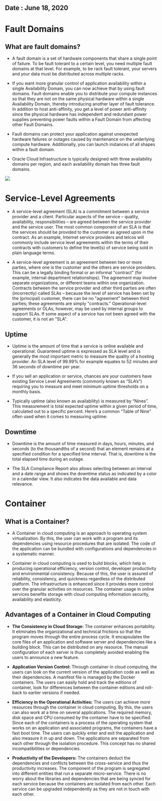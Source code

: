 ## Date : June 18, 2020 

# Fault Domains

## What are fault domains?

- A fault domain is a set of hardware components that share a single point of failure. To be fault tolerant to a certain level, you need multiple fault domains at that level. For example, to be rack fault tolerant, your servers and your data must be distributed across multiple racks.

- If you want more granular control of application availability within a single Availability Domain, you can now achieve that by using fault domains. Fault domains enable you to distribute your compute instances so that they are not on the same physical hardware within a single Availability Domain, thereby introducing another layer of fault tolerance. In addition to host anti-affinity, you get a level of power anti-affinity since the physical hardware has independent and redundant power supplies preventing power faults within a Fault Domain from affecting other Fault Domains.

- Fault domains can protect your application against unexpected hardware failures or outages caused by maintenance on the underlying compute hardware. Additionally, you can launch instances of all shapes within a fault domain. 

- Oracle Cloud Infrastructure is typically designed with three availability domains per region, and each availability domain has three fault domains.

![](https://cdn.app.compendium.com/uploads/user/e7c690e8-6ff9-102a-ac6d-e4aebca50425/46cba44e-100e-4f99-99c5-38c37b97a5d6/Image/ca1076043409a9fabf2be649e601fa15/fault_domains.png)

# Service-Level Agreements

- A service-level agreement (SLA) is a commitment between a service provider and a client. Particular aspects of the service – quality, availability, responsibilities – are agreed between the service provider and the service user. The most common component of an SLA is that the services should be provided to the customer as agreed upon in the contract. As an example, Internet service providers and telcos will commonly include service level agreements within the terms of their contracts with customers to define the level(s) of service being sold in plain language terms.

- A service-level agreement is an agreement between two or more parties, where one is the customer and the others are service providers. This can be a legally binding formal or an informal "contract" (for example, internal department relationships). The agreement may involve separate organizations, or different teams within one organization. Contracts between the service provider and other third parties are often (incorrectly) called SLAs – because the level of service has been set by the (principal) customer, there can be no "agreement" between third parties; these agreements are simply "contracts." Operational-level agreements or OLAs, however, may be used by internal groups to support SLAs. If some aspect of a service has not been agreed with the customer, it is not an "SLA".

## Uptime

- Uptime is the amount of time that a service is online available and operational. Guaranteed uptime is expressed as SLA level and is generally the most important metric to measure the quality of a hosting provider. An SLA level of 99.99% for example equates to 52 minutes and 36 seconds of downtime per year.

- If you sell an application or service, chances are your customers have existing Service Level Agreements (commonly known as “SLA’s”) requiring you to measure and meet minimum uptime thresholds on a monthly basis.

- Typically uptime (also known as availability) is measured by “Nines”. This measurement is total expected uptime within a given period of time, calculated out to a specific percent. Here’s a common “Table of Nine” often used when it comes to measuring uptime:

## Downtime

- Downtime is the amount of time measured in days, hours, minutes, and seconds (to the thousandths of a second) that an element remains at a specified condition for a specified time interval. That is, downtime is the total elapsed time during an outage.

- The SLA Compliance Report also allows selecting between an interval and a date range and shows the downtime status as indicated by a color in a calendar view. It also indicates the data available and data relevance.

# Container

## What is a Container?

- A Container in cloud computing is an approach to operating system virtualization. By this, the user can work with a program and its dependencies using resource procedures that are isolated. The code of the application can be bundled with configurations and dependencies in a systematic manner.

- Container in cloud computing is used to build blocks, which help in producing operational efficiency, version control, developer productivity and environmental consistency. Because of this, the user is assured of reliability, consistency, and quickness regardless of the distributed platform. The infrastructure is enhanced since it provides more control over the granular activities on resources. The container usage in online services benefits storage with cloud computing information security, availability and elasticity.

## Advantages of a Container in Cloud Computing 

- **The Consistency in Cloud Storage:** The container enhances portability. It eliminates the organizational and technical frictions so that the program moves through the entire process cycle. It encapsulates the core files of an application and software server and dependencies like a building block. This can be distributed on any resource. The manual configuration of each server is thus completely avoided enabling the users to announce a new feature.

- **Application Version Control:** Through container in cloud computing, the users can look on the current version of the application code as well as their dependencies. A manifest file is managed by the Docker containers. The users can easily hold and track the editions of container, look for differences between the container editions and roll-back to earlier versions if needed.

- **Efficiency in the Operational Activities:** The users can achieve more resources through the container in cloud computing. By this, the users can also work at a time on several applications. The required memory, disk space and CPU consumed by the container have to be specified. Since each of the containers is a process of the operating system that works on an application and associated programs, the containers have a fast boot time. The users can quickly enter and exit the application and also measure it in up and down. The applications are separated from each other through the isolation procedure. This concept has no shared incompatibilities or dependencies.

- **Productivity of the Developers:** The containers deduct the dependencies and conflicts between the cross-service and thus the productivity increases. The component of the program is segregated into different entities that run a separate micro-service. There is no worry about the libraries and dependencies that are being synced for each service because the containers are isolated from each other. Each service can be upgraded independently as they are not in touch with each other.
